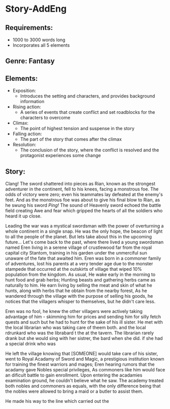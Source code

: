 # Story-AddEng  
## Requirements: 
- 1000 to 3000 words long
- Incorporates all 5 elements

## Genre: Fantasy 

## Elements:
- Exposition:
   - Introduces the setting and characters, and provides background information 
- Rising action:
   - A series of events that create conflict and set roadblocks for the characters to overcome 
- Climax:
   - The point of highest tension and suspense in the story 
- Falling action:
   - The part of the story that comes after the climax 
- Resolution:
   - The conclusion of the story, where the conflict is resolved and the protagonist experiences some change

## Story:

<!-- Exposition -->
Clang! The sword shattered into pieces as Rian, known as the strongest adventurer in the continent, fell to his knees, facing a monstrous foe. The odds of victory were zero; even his teammates lay defeated at the enemy's feet. And as the monstrous foe was about to give his final blow to Rian, as he swung his sword *Ping!* The sound of Heavenly sword echoed the battle field creating Awe and fear which gripped the hearts of all the soldiers who heard it up close. 

Leading the war was a mystical swordsman with the power of overturning a whole continent in a single snap. He was the only hope, the beacon of light to all the people of the planet. But lets take about this in the upcoming future... Let's come back to the past, where there lived a young swordsman named Eren living in a serene village of crustlewood far from the royal capital city Stantom, training in his garden under the unmerciful sun unaware of the fate that awaited him. Eren was born in a commoner family of adventures, lost his parents at a very tender age due to the monster stampede that occurred at the outskirts of village that wiped 10% population from the kingdom. As usual, He wake early in the morning to hunt food and grab herbs; Hunting beasts and gathering herbs came as naturally to him. He earn living by selling the meat and skin of what he hunts, along with herbs that he obtain from the nearby forest, As he wandered through the village with the purpose of selling his goods, he notices that the villagers whisper to themselves, but he didn't care less.

Eren was no fool, he knew the other villagers were actively taking advantage of him - skimming him for prices and sending him for silly fetch quests and such but he had to hunt for the sake of his ill sister. He met with the local librarian who was taking care of theem both.   and the local rdrunkard who was the librabard t the at the tavern. The librarian rarely drank but she would sing with her sistrer, the bard when she did.   if she had a special drink  who was

He left the village knowing that [SOMEONE] would take care of his sister, went to Royal Acadamy of Sword and Magic, a prestigious institution known for training the finest warriors and mages; Eren hearing rumors that the acadamy gave Nobles special privileges, As commoners like him would face an dificult battle to gain enrollment. Upon entering the acadamies examination ground, he couldn't believe what he saw. The academy treated both nobles and commoners as equals, with the only difference being that the nobles were allowed to bring a maid or a butler to assist them. 

He made his way to the line which carried out the 


<!--Remember to add a scene where he gets blessed with magic and also as a remind that our character is a mystical swordsman-->